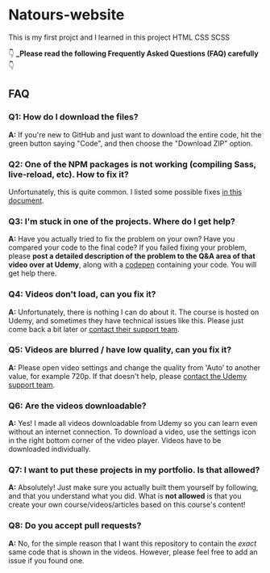# Natours-website

This is my first projct and I learned in this project HTML CSS SCSS 

👇 **_Please read the following Frequently Asked Questions (FAQ) carefully** 👇

## FAQ

### Q1: How do I download the files?

**A:** If you're new to GitHub and just want to download the entire code, hit the green button saying "Code", and then choose the "Download ZIP" option.

### Q2: One of the NPM packages is not working (compiling Sass, live-reload, etc). How to fix it?

Unfortunately, this is quite common. I listed some possible fixes [in this document](npm-fixes.md).

### Q3: I'm stuck in one of the projects. Where do I get help?

**A:** Have you actually tried to fix the problem on your own? Have you compared your code to the final code? If you failed fixing your problem, please **post a detailed description of the problem to the Q&A area of that video over at Udemy**, along with a [codepen](https://codepen.io/pen/) containing your code. You will get help there.


### Q4: Videos don't load, can you fix it?

**A:** Unfortunately, there is nothing I can do about it. The course is hosted on Udemy, and sometimes they have technical issues like this. Please just come back a bit later or [contact their support team](https://support.udemy.com/hc/en-us).

### Q5: Videos are blurred / have low quality, can you fix it?

**A:** Please open video settings and change the quality from 'Auto' to another value, for example 720p. If that doesn't help, please [contact the Udemy support team](https://support.udemy.com/hc/en-us).

### Q6: Are the videos downloadable?

**A:** Yes! I made all videos downloadable from Udemy so you can learn even without an internet connection. To download a video, use the settings icon in the right bottom corner of the video player. Videos have to be downloaded individually.

### Q7: I want to put these projects in my portfolio. Is that allowed?

**A:** Absolutely! Just make sure you actually built them yourself by following, and that you understand what you did. What is **not allowed** is that you create your own course/videos/articles based on this course's content!

### Q8: Do you accept pull requests? 
**A:** No, for the simple reason that I want this repository to contain the _exact_ same code that is shown in the videos. However, please feel free to add an issue if you found one.
